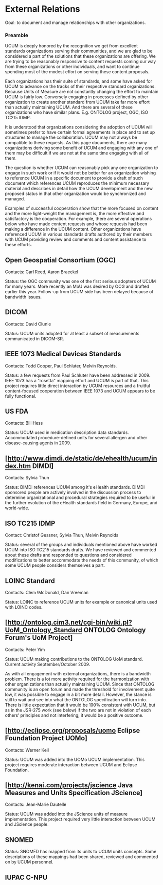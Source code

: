 # External Relations

Goal: to document and manage relationships with other organizations.

### Preamble

UCUM is deeply honored by the recognition we get from excellent
standards organizations serving their communities, and we are glad to be
considered a part of the solutions that these organizations are
offering. We are trying to be reasonably responsive to content requests
coming our way from these organizations or other individuals, and want
to continue spending most of the modest effort on serving these content
proposals.

Each organizations has their suite of standards, and some have asked for
UCUM to advance on the tracks of their respective standard
organizations. Because Units of Measure are not constantly changing the
effort to maintain UCUM is fairly low. Conversely engaging in processes
defined by other organization to create another standard from UCUM take
far more effort than actually maintaining UCUM. And there are several of
these organizations who have similar plans. E.g. ONTOLOG project, OGC,
ISO TC215 IDMP.

It is understood that organizations considering the adoption of UCUM
will sometimes prefer to have certain formal agreements in place and to
set up structures to manage the collaboration. UCUM may not always be
compatible to these requests. As this page documents, there are many
organizations deriving some benefit of UCUM and engaging with any one of
them may be difficult if we are not at the same time engaging with all
of them.

The question is whether UCUM can reasonably pick any one organization to
engage in such work or if it would not be better for an organization
wishing to reference UCUM in a specific document to provide a draft of
such document which references UCUM reproduces the minimum necessary
material and describes in detail how the UCUM development and the new
proposed status in that other organization would be synchronized and
managed.

Examples of successful cooperation show that the more focused on content
and the more light-weight the management is, the more effective and
satisfactory is the cooperation. For example, there are several
operations below who have made content requests and whose requests had
been making a difference in the UCUM content. Other organizations have
referenced UCUM in various standards drafts authored by their members
with UCUM providing review and comments and content assistance to these
efforts.

## Open Geospatial Consortium (OGC)

Contacts: Carl Reed, Aaron Braeckel

Status: the OGC community was one of the first serious adopters of UCUM
for many years. More recently an MoU was desired by OCG and drafted
earlier this year. Follow-up from UCUM side has been delayed because of
bandwidth issues.

## DICOM

Contacts: David Clunie

Status: UCUM units adopted for at least a subset of measurements
communicated in DICOM-SR.

## IEEE 1073 Medical Devices Standards

Contacts: Todd Cooper, Paul Schluter, Melvin Reynolds.

Status: a few requests from Paul Schluter have been addressed in 2009.
IEEE 1073 has a "rosetta" mapping effort and UCUM is part of that. This
project requires little direct interaction by UCUM resources and a
fruitful content-focused cooperation between IEEE 1073 and UCUM appears
to be fully functional.

## US FDA

Contacts: Bill Hess

Status: UCUM used in medication description data standards. Accommodated
procedure-defined units for several allergen and other disease-causing
agents in 2009.

## \[<http://www.dimdi.de/static/de/ehealth/ucum/index.htm> DIMDI\]

Contacts: Sylvia Thun

Status: DIMDI references UCUM among it's eHealth standards. DIMDI
sponsored people are actively involved in the discussion process to
determine organizational and procedural strategies required to be useful
in the further evolution of the eHealth standards field in Germany,
Europe, and world-wide.

## ISO TC215 IDMP

Contact: Christof Gessner, Sylvia Thun, Melvin Reynolds

Status: several of the groups and individuals mentioned above have
worked UCUM into ISO TC215 standards drafts. We have reviewed and
commented about these drafts and responded to questions and considered
modifications to better accommodate the needs of this community, of
which some UCUM people considers themselves a part.

## LOINC Standard

Contacts: Clem \!McDonald, Dan Vreeman

Status: LOINC to reference UCUM units for example or canonical units
used with LOINC
codes.

## \[<http://ontolog.cim3.net/cgi-bin/wiki.pl?UoM_Ontology_Standard> ONTOLOG Ontology Forum's UoM Project\]

Contacts: Peter Yim

Status: UCUM making contributions to the ONTOLOG UoM standard. Current
activity September/October 2009.

As with all engagement with external organizations, there is a bandwidth
problem. There is a lot more activity required for the harmonization
with other organizations than actually maintaining UCUM. Since that
ONTOLOG community is an open forum and made the threshold for
involvement quite low, it was possible to engage in a bit more detail.
However, the stance is still to wait and see into what the ONTOLOG
specification will turn into. There is little expectation that it would
be 100% consistent with UCUM, but as in the JSR-275 work (see below) if
the two are not in violation of each others' principles and not
interfering, it would be a positive
outcome.

## \[<http://eclipse.org/proposals/uomo> Eclipse Foundation Project UOMo\]

Contacts: Werner Keil

Status: UCUM was added into the UOMo UCUM implementation. This project
requires moderate interaction between UCUM and Eclipse
Foundation.

## \[<http://kenai.com/projects/jscience> Java Measures and Units Specification JScience\]

Contacts: Jean-Marie Dautelle

Status: UCUM was added into the JScience units of measure
implementation. This project required very little interaction between
UCUM and JScience people.

## SNOMED

Status: SNOMED has mapped from its units to UCUM units concepts. Some
descriptions of these mappings had been shared, reviewed and commented
on by UCUM personnel.

## IUPAC C-NPU
